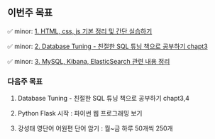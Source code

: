 ## 이번주 목표
✅ minor: [1. HTML, css, js 기본 정리 및 간단 실습하기](https://www.notion.so/HTML-CSS-Javascript-6b9c0c5c93544e2f9d2ceebdf361daf6)

✅ minor: [2. Database Tuning - 친절한 SQL 튜닝 책으로 공부하기 chapt3](https://www.notion.so/3-94a72599f5224b88aaad2ea078a29107)

✅ minor: [3. MySQL, Kibana, ElasticSearch 관련 내용 정리](https://www.notion.so/Elasticsearch-3fabcd73df584e64a37f43caa1e8407d)

### 다음주 목표

1. Database Tuning - 친절한 SQL 튜닝 책으로 공부하기 chapt3,4

2. Python Flask 시작 : 파이썬 웹 프로그래밍 보기

3. 강성태 영단어 어원편 단어 암기 : 월~금 하루 50개씩 250개

